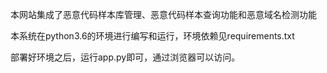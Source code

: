 本网站集成了恶意代码样本库管理、恶意代码样本查询功能和恶意域名检测功能

本系统在python3.6的环境进行编写和运行，环境依赖见requirements.txt

部署好环境之后，运行app.py即可，通过浏览器可以访问。